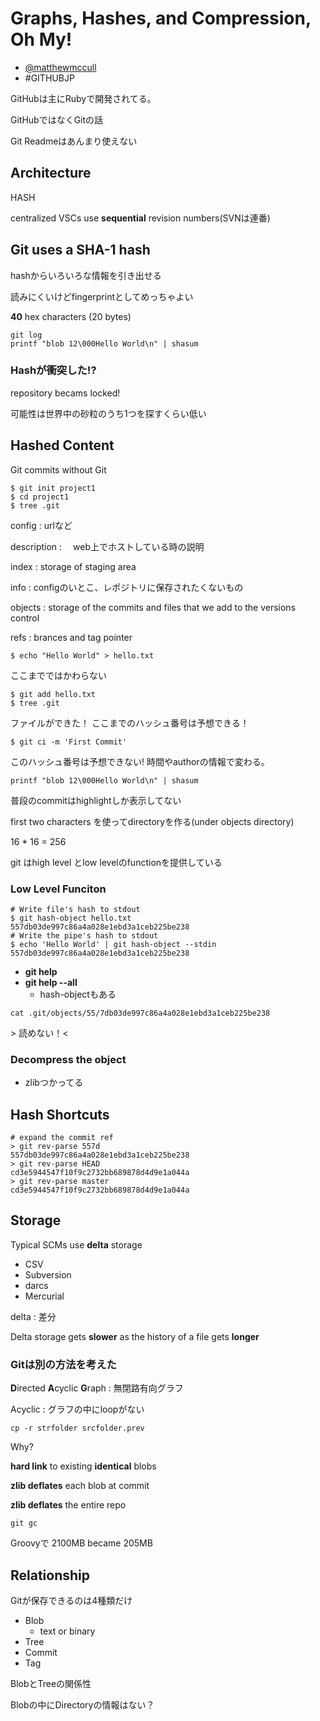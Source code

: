 Graphs, Hashes, and Compression, Oh My!
=====
- [@matthewmccull](https://twitter.com/matthewmccull)
- \#GITHUBJP

GitHubは主にRubyで開発されてる。

GitHubではなくGitの話

Git Readmeはあんまり使えない

Architecture
-----

HASH

centralized VSCs use **sequential** revision numbers(SVNは連番)

Git uses a SHA-1 hash
-----
hashからいろいろな情報を引き出せる

読みにくいけどfingerprintとしてめっちゃよい

**40** hex characters (20 bytes)

```
git log
printf "blob 12\000Hello World\n" | shasum
```

### Hashが衝突した!?
repository becams locked!

可能性は世界中の砂粒のうち1つを探すくらい低い

Hashed Content
-----
Git commits without Git

```
$ git init project1
$ cd project1
$ tree .git
```

config
: urlなど

description
: 　web上でホストしている時の説明

index
: storage of staging area

info
: configのいとこ、レポジトリに保存されたくないもの

objects
: storage of the commits and files that we add to the versions control

refs
: brances and tag pointer

```
$ echo "Hello World" > hello.txt
```
ここまでではかわらない
```
$ git add hello.txt
$ tree .git
```
ファイルができた！
ここまでのハッシュ番号は予想できる！
```
$ git ci -m 'First Commit'
```
このハッシュ番号は予想できない!
時間やauthorの情報で変わる。

```
printf "blob 12\000Hello World\n" | shasum
```

普段のcommitはhighlightしか表示してない

first two characters を使ってdirectoryを作る(under objects directory)

16 * 16 = 256


git はhigh level とlow levelのfunctionを提供している

### Low Level Funciton
```
# Write file's hash to stdout
$ git hash-object hello.txt
557db03de997c86a4a028e1ebd3a1ceb225be238
# Write the pipe's hash to stdout
$ echo 'Hello World' | git hash-object --stdin
557db03de997c86a4a028e1ebd3a1ceb225be238
```

- **git help**
- **git help --all**
  - hash-objectもある

```
cat .git/objects/55/7db03de997c86a4a028e1ebd3a1ceb225be238
```
\> 読めない！<

### Decompress the object
- zlibつかってる

Hash Shortcuts
----

```
# expand the commit ref
> git rev-parse 557d
557db03de997c86a4a028e1ebd3a1ceb225be238
> git rev-parse HEAD
cd3e5944547f10f9c2732bb689878d4d9e1a044a
> git rev-parse master
cd3e5944547f10f9c2732bb689878d4d9e1a044a
```

Storage
-----
Typical SCMs use **delta** storage

- CSV
- Subversion
- darcs
- Mercurial

delta
: 差分

Delta storage gets **slower** as the history of a file gets **longer**

### Gitは別の方法を考えた

**D**irected **A**cyclic **G**raph
: 無閉路有向グラフ

Acyclic
: グラフの中にloopがない

```
cp -r strfolder srcfolder.prev
```

Why?

**hard link** to existing **identical** blobs

**zlib deflates** each blob at commit

**zlib deflates** the entire repo

```
git gc
```
Groovyで 2100MB became 205MB


Relationship
-----
Gitが保存できるのは4種類だけ
- Blob
  - text or binary
- Tree
- Commit
- Tag

BlobとTreeの関係性

Blobの中にDirectoryの情報はない？




